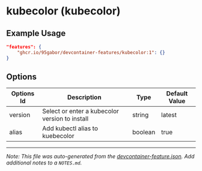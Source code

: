 
# kubecolor (kubecolor)



## Example Usage

```json
"features": {
    "ghcr.io/95gabor/devcontainer-features/kubecolor:1": {}
}
```

## Options

| Options Id | Description | Type | Default Value |
|-----|-----|-----|-----|
| version | Select or enter a kubecolor version to install | string | latest |
| alias | Add kubectl alias to kuebecolor | boolean | true |



---

_Note: This file was auto-generated from the [devcontainer-feature.json](https://github.com/95gabor/devcontainer-features/blob/main/src/kubecolor/devcontainer-feature.json).  Add additional notes to a `NOTES.md`._
